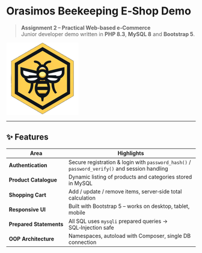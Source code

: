 # Orasimos Beekeeping E‑Shop Demo

> **Assignment 2 – Practical Web‑based e‑Commerce**  
> Junior developer demo written in **PHP 8.3**, **MySQL 8** and **Bootstrap 5**.

![Project Banner](assets/img/logo-192x192.png)

---

## ✨ Features

| Area | Highlights |
|------|------------|
| **Authentication** | Secure registration & login with `password_hash()` / `password_verify()` and session handling |
| **Product Catalogue** | Dynamic listing of products and categories stored in MySQL |
| **Shopping Cart** | Add / update / remove items, server‑side total calculation |
| **Responsive UI** | Built with Bootstrap 5 – works on desktop, tablet, mobile |
| **Prepared Statements** | All SQL uses `mysqli` prepared queries → SQL‑Injection safe |
| **OOP Architecture** | Namespaces, autoload with Composer, single DB connection |
